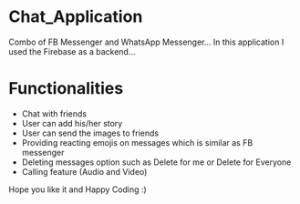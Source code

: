 # Chat_Application
Combo of FB Messenger and WhatsApp Messenger...
In this application I used the Firebase as a backend... 

# Functionalities 

* Chat with friends 
* User can add his/her story
* User can send the images to friends
* Providing reacting emojis on messages which is similar as FB messenger
* Deleting messages option such as Delete for me or Delete for Everyone
* Calling feature (Audio and Video)
 
Hope you like it and Happy Coding :)
